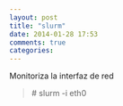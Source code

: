 ```yaml
---
layout: post
title: "slurm"
date: 2014-01-28 17:53
comments: true
categories: 
---
```

Monitoriza la interfaz de red 

>\# slurm -i eth0 

